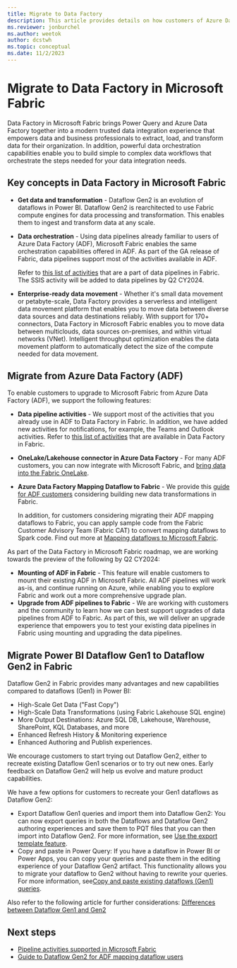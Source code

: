```yaml
---
title: Migrate to Data Factory
description: This article provides details on how customers of Azure Data Factory (ADF) and Power BI can migrate their existing solutions to Data Factory in Microsoft Fabric.
ms.reviewer: jonburchel
ms.author: weetok
author: dcstwh
ms.topic: conceptual
ms.date: 11/2/2023
---
```


# Migrate to Data Factory in Microsoft Fabric

Data Factory in Microsoft Fabric brings Power Query and Azure Data Factory together into a modern trusted data integration experience that empowers data and business professionals to extract, load, and transform data for their organization. In addition, powerful data orchestration capabilities enable you to build simple to complex data workflows that orchestrate the steps needed for your data integration needs.

## Key concepts in Data Factory in Microsoft Fabric

- **Get data and transformation** - Dataflow Gen2 is an evolution of dataflows in Power BI. Dataflow Gen2 is rearchitected to use Fabric compute engines for data processing and transformation. This enables them to ingest and transform data at any scale.
- **Data orchestration** - Using data pipelines already familiar to users of Azure Data Factory (ADF), Microsoft Fabric enables the same orchestration capabilities offered in ADF. As part of the GA release of Fabric, data pipelines support most of the activities available in ADF.
  
  Refer to [this list of activities](activity-overview.md) that are a part of data pipelines in Fabric. The SSIS activity will be added to data pipelines by Q2 CY2024.
- **Enterprise-ready data movement** - Whether it's small data movement or petabyte-scale, Data Factory provides a serverless and intelligent data movement platform that enables you to move data between diverse data sources and data destinations reliably. With support for 170+ connectors, Data Factory in Microsoft Fabric enables you to move data between multiclouds, data sources on-premises, and within virtual networks (VNet). Intelligent throughput optimization enables the data movement platform to automatically detect the size of the compute needed for data movement.

## Migrate from Azure Data Factory (ADF)

To enable customers to upgrade to Microsoft Fabric from Azure Data Factory (ADF), we support the following features: 

- **Data pipeline activities** - We support most of the activities that you already use in ADF to Data Factory in Fabric. In addition, we have added new activities for notifications, for example, the Teams and Outlook activities. Refer to [this list of activities](activity-overview.md) that are available in Data Factory in Fabric. 
- **OneLake/Lakehouse connector in Azure Data Factory** - For many ADF customers, you can now integrate with Microsoft Fabric, and [bring data into the Fabric OneLake](https://aka.ms/datafactoryfabric/docs/adfconnectLakehouse).
- **Azure Data Factory Mapping Dataflow to Fabric** - We provide this [guide for ADF customers](guide-to-dataflows-for-mapping-data-flow-users.md) considering building new data transformations in Fabric.

  In addition, for customers considering migrating their ADF mapping dataflows to Fabric, you can apply sample code from the Fabric Customer Advisory Team (Fabric CAT) to convert mapping dataflows to Spark code. Find out more at [Mapping dataflows to Microsoft Fabric](https://github.com/sethiaarun/mapping-data-flow-to-spark).

As part of the Data Factory in Microsoft Fabric roadmap, we are working towards the preview of the following by Q2 CY2024:

- **Mounting of ADF in Fabric** - This feature will enable customers to mount their existing ADF in Microsoft Fabric. All ADF pipelines will work as-is, and continue running on Azure, while enabling you to explore Fabric and work out a more comprehensive upgrade plan.
- **Upgrade from ADF pipelines to Fabric** - We are working with customers and the community to learn how we can best support upgrades of data pipelines from ADF to Fabric. As part of this, we will deliver an upgrade experience that empowers you to test your existing data pipelines in Fabric using mounting and upgrading the data pipelines.

## Migrate Power BI Dataflow Gen1 to Dataflow Gen2 in Fabric

Dataflow Gen2 in Fabric provides many advantages and new capabilities compared to dataflows (Gen1) in Power BI: 

- High-Scale Get Data ("Fast Copy")
- High-Scale Data Transformations (using Fabric Lakehouse SQL engine)
- More Output Destinations: Azure SQL DB, Lakehouse, Warehouse, SharePoint, KQL Databases, and more
- Enhanced Refresh History & Monitoring experience
- Enhanced Authoring and Publish experiences. 

We encourage customers to start trying out Dataflow Gen2, either to recreate existing Dataflow Gen1 scenarios or to try out new ones. Early feedback on Dataflow Gen2 will help us evolve and mature product capabilities.

We have a few options for customers to recreate your Gen1 dataflows as Dataflow Gen2: 

- Export Dataflow Gen1 queries and import them into Dataflow Gen2: You can now export queries in both the Dataflows and Dataflow Gen2 authoring experiences and save them to PQT files that you can then import into Dataflow Gen2. For more information, see [Use the export template feature](move-dataflow-gen1-to-dataflow-gen2.md#use-the-export-template-feature).
- Copy and paste in Power Query: If you have a dataflow in Power BI or Power Apps, you can copy your queries and paste them in the editing experience of your Dataflow Gen2 artifact. This functionality allows you to migrate your dataflow to Gen2 without having to rewrite your queries. For more information, see[Copy and paste existing dataflows (Gen1) queries](move-dataflow-gen1-to-dataflow-gen2.md#copy-and-paste-existing-dataflow-gen1-queries). 

Also refer to the following article for further considerations: [Differences between Dataflow Gen1 and Gen2](dataflows-gen2-overview.md)

## Next steps

- [Pipeline activities supported in Microsoft Fabric](activity-overview.md)
- [Guide to Dataflow Gen2 for ADF mapping dataflow users](guide-to-dataflows-for-mapping-data-flow-users.md)
